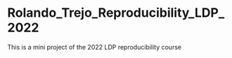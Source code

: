 # Rolando_Trejo_Reproducibility_LDP_2022
This is a mini project of the 2022 LDP reproducibility course
